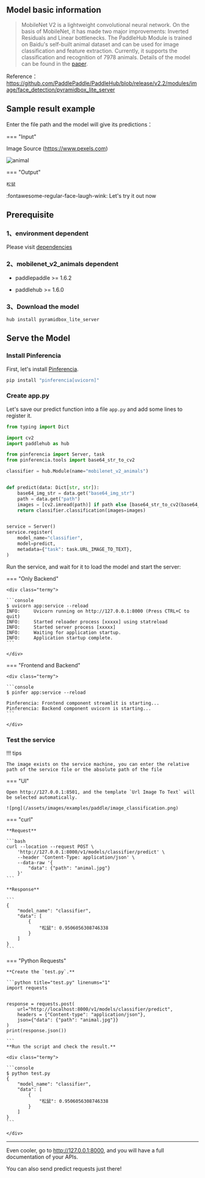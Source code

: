 

## Model basic information

> MobileNet V2 is a lightweight convolutional neural network. On the basis of MobileNet, it has made two major improvements: Inverted Residuals and Linear bottlenecks. The PaddleHub Module is trained on Baidu's self-built animal dataset and can be used for image classification and feature extraction. Currently, it supports the classification and recognition of 7978 animals. Details of the model can be found in the [paper](https://arxiv.org/pdf/1801.04381.pdf).

Reference：https://github.com/PaddlePaddle/PaddleHub/blob/release/v2.2/modules/image/face_detection/pyramidbox_lite_server


## Sample result example

Enter the file path and the model will give its predictions：

=== "Input"

Image Source (https://www.pexels.com)

![animal](/assets/images/examples/paddle/animal.jpg)

=== "Output"

`松鼠`

:fontawesome-regular-face-laugh-wink: Let's try it out now



## Prerequisite

### 1、environment dependent  

Please visit [dependencies](/ml/paddlepaddle/dependencies/)

### 2、mobilenet_v2_animals dependent  

  - paddlepaddle >= 1.6.2  

  - paddlehub >= 1.6.0


### 3、Download the model

```
hub install pyramidbox_lite_server
```

## Serve the Model

### Install Pinferencia

First, let's install [Pinferencia](https://github.com/underneathall/pinferencia).

```bash
pip install "pinferencia[uvicorn]"
```

### Create app.py

Let's save our predict function into a file `app.py` and add some lines to register it.

```python title="app.py" linenums="1"
from typing import Dict

import cv2
import paddlehub as hub

from pinferencia import Server, task
from pinferencia.tools import base64_str_to_cv2

classifier = hub.Module(name="mobilenet_v2_animals")


def predict(data: Dict[str, str]):
    base64_img_str = data.get("base64_img_str")
    path = data.get("path")
    images = [cv2.imread(path)] if path else [base64_str_to_cv2(base64_img_str)]
    return classifier.classification(images=images)


service = Server()
service.register(
    model_name="classifier",
    model=predict,
    metadata={"task": task.URL_IMAGE_TO_TEXT},
)

```

Run the service, and wait for it to load the model and start the server:

=== "Only Backend"

    <div class="termy">

    ```console
    $ uvicorn app:service --reload
    INFO:     Uvicorn running on http://127.0.0.1:8000 (Press CTRL+C to quit)
    INFO:     Started reloader process [xxxxx] using statreload
    INFO:     Started server process [xxxxx]
    INFO:     Waiting for application startup.
    INFO:     Application startup complete.
    ```

    </div>

=== "Frontend and Backend"

    <div class="termy">

    ```console
    $ pinfer app:service --reload

    Pinferencia: Frontend component streamlit is starting...
    Pinferencia: Backend component uvicorn is starting...
    ```

    </div>
### Test the service

!!! tips

    The image exists on the service machine, you can enter the relative path of the service file or the absolute path of the file


=== "UI"

    Open http://127.0.0.1:8501, and the template `Url Image To Text` will be selected automatically.

    ![png](/assets/images/examples/paddle/image_classification.png)

=== "curl"

    **Request**

    ```bash
    curl --location --request POST \
        'http://127.0.0.1:8000/v1/models/classifier/predict' \
        --header 'Content-Type: application/json' \
        --data-raw '{
            "data": {"path": "animal.jpg"}
        }'
    ```

    **Response**

    ```
    {
        "model_name": "classifier",
        "data": [
            {
                "松鼠": 0.9506056308746338
            }
        ]
    }
    ```

=== "Python Requests"

    **Create the `test.py`.**

    ```python title="test.py" linenums="1"
    import requests


    response = requests.post(
        url="http://localhost:8000/v1/models/classifier/predict",
        headers = {"Content-type": "application/json"},
        json={"data": {"path": "animal.jpg"}}
    )
    print(response.json())

    ```
    **Run the script and check the result.**

    <div class="termy">

    ```console
    $ python test.py
    {
        "model_name": "classifier",
        "data": [
            {
                "松鼠": 0.9506056308746338
            }
        ]
    }
    ```

    </div>

---

Even cooler, go to http://127.0.0.1:8000, and you will have a full documentation of your APIs.

You can also send predict requests just there!
